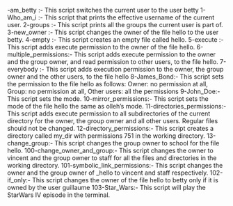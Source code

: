 -am_betty :- This script switches the current user to the user betty
1-Who_am_i :- This script that prints the effective username of the current user.
2-groups :- This script prints all the groups the current user is part of.
3-new_owner :- This script changes the owner of the file hello to the user betty.
4-empty :- This script creates an empty file called hello.
5-execute :- This script adds execute permission to the owner of the file hello.
6-multiple_permissions:- This script adds execute permission to the owner and the group owner, and read permission to other users, to the file hello.
7-everybody :- This script adds execution permission to the owner, the group owner and the other users, to the file hello
8-James_Bond:- This script sets the permission to the file hello as follows: Owner: no permission at all, Group: no permission at all, Other users: all the permissions
9-John_Doe:- This script sets the mode.
10-mirror_permissions:- This script sets the mode of the file hello the same as olleh’s mode.
11-directories_permissions:- This script adds execute permission to all subdirectories of the current directory for the owner, the group owner and all other users. Regular files should not be changed.
12-directory_permissions:- This script creates a directory called my_dir with permissions 751 in the working directory.
13-change_group:- This script changes the group owner to school for the file hello.
100-change_owner_and_group:- This script changes the owner to vincent and the group owner to staff for all the files and directories in the working directory.
101-symbolic_link_permissions:- This script  changes the owner and the group owner of _hello to vincent and staff respectively.
102-if_only:- This script changes the owner of the file hello to betty only if it is owned by the user guillaume
103-Star_Wars:- This script will play the StarWars IV episode in the terminal.
